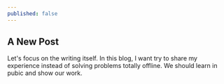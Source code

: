 ```yaml
---
published: false
---
```

## A New Post

Let's focus on the writing itself. In this blog, I want try to share my experience instead of solving problems totally offline.
We should learn in pubic and show our work.